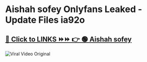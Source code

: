 
 # Aishah sofey Onlyfans Leaked - Update Files ia92o

## <h2><a href="https://clipsfans.com/Aishah_sofey&ref=git">🔗 Click to LINKS ⏩⏩ 👉 🟢 Aishah sofey </a></h2>

<a href="https://clipsfans.com/Aishah_sofey&ref=git" rel="nofollow" data-target="animated-image.originalLink"><img src="https://i.ibb.co.com/xMMVF88/686577567.gif" alt="Viral Video Original" style="max-width: 100%; display: inline-block;" data-target="animated-image.originalImage"></a>

